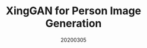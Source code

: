 ---
title: "XingGAN for Person Image Generation"
date: 20200305
category: "vision"
author_list: "Hao Tang, Song Bai, Li Zhang, Philip H.S. Torr, Nicu Sebe"
pub_in: "ECCV 2020"
pdf_url: "https://arxiv.org/abs/2007.09278.pdf"
img_path1: "XingGan.png"
---